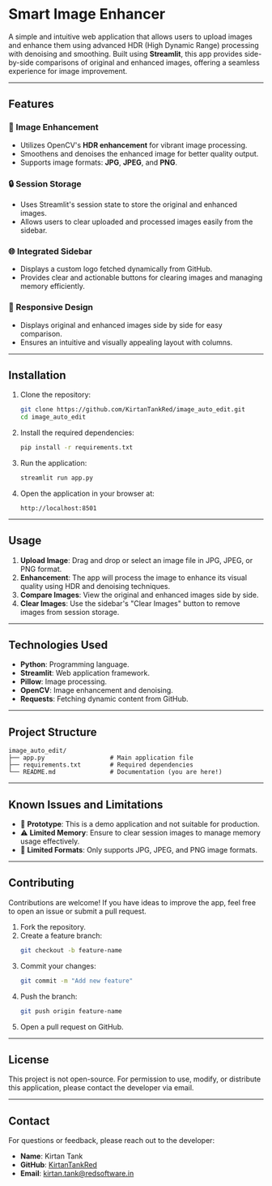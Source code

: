 # Smart Image Enhancer

A simple and intuitive web application that allows users to upload images and enhance them using advanced HDR (High Dynamic Range) processing with denoising and smoothing. Built using **Streamlit**, this app provides side-by-side comparisons of original and enhanced images, offering a seamless experience for image improvement.

---

## Features

### 🎨 Image Enhancement
- Utilizes OpenCV's **HDR enhancement** for vibrant image processing.
- Smoothens and denoises the enhanced image for better quality output.
- Supports image formats: **JPG**, **JPEG**, and **PNG**.

### 🔒 Session Storage
- Uses Streamlit's session state to store the original and enhanced images.
- Allows users to clear uploaded and processed images easily from the sidebar.

### 🌐 Integrated Sidebar
- Displays a custom logo fetched dynamically from GitHub.
- Provides clear and actionable buttons for clearing images and managing memory efficiently.

### 🔄 Responsive Design
- Displays original and enhanced images side by side for easy comparison.
- Ensures an intuitive and visually appealing layout with columns.

---

## Installation

1. Clone the repository:
   ```bash
   git clone https://github.com/KirtanTankRed/image_auto_edit.git
   cd image_auto_edit
   ```

2. Install the required dependencies:
   ```bash
   pip install -r requirements.txt
   ```

3. Run the application:
   ```bash
   streamlit run app.py
   ```

4. Open the application in your browser at:
   ```
   http://localhost:8501
   ```

---

## Usage

1. **Upload Image**: Drag and drop or select an image file in JPG, JPEG, or PNG format.
2. **Enhancement**: The app will process the image to enhance its visual quality using HDR and denoising techniques.
3. **Compare Images**: View the original and enhanced images side by side.
4. **Clear Images**: Use the sidebar's "Clear Images" button to remove images from session storage.

---

## Technologies Used

- **Python**: Programming language.
- **Streamlit**: Web application framework.
- **Pillow**: Image processing.
- **OpenCV**: Image enhancement and denoising.
- **Requests**: Fetching dynamic content from GitHub.

---

## Project Structure

```
image_auto_edit/
├── app.py                  # Main application file
├── requirements.txt        # Required dependencies
└── README.md               # Documentation (you are here!)
```

---

## Known Issues and Limitations

- 🛑 **Prototype**: This is a demo application and not suitable for production.
- ⚠️ **Limited Memory**: Ensure to clear session images to manage memory usage effectively.
- 🎨 **Limited Formats**: Only supports JPG, JPEG, and PNG image formats.

---

## Contributing

Contributions are welcome! If you have ideas to improve the app, feel free to open an issue or submit a pull request.

1. Fork the repository.
2. Create a feature branch:
   ```bash
   git checkout -b feature-name
   ```
3. Commit your changes:
   ```bash
   git commit -m "Add new feature"
   ```
4. Push the branch:
   ```bash
   git push origin feature-name
   ```
5. Open a pull request on GitHub.

---

## License

This project is not open-source. 
For permission to use, modify, or distribute this application, please contact the developer via email.

---

## Contact

For questions or feedback, please reach out to the developer:
- **Name**: Kirtan Tank
- **GitHub**: [KirtanTankRed](https://github.com/KirtanTankRed)
- **Email**: [kirtan.tank@redsoftware.in](mailto:kirtan.tank@redsoftware.in)

